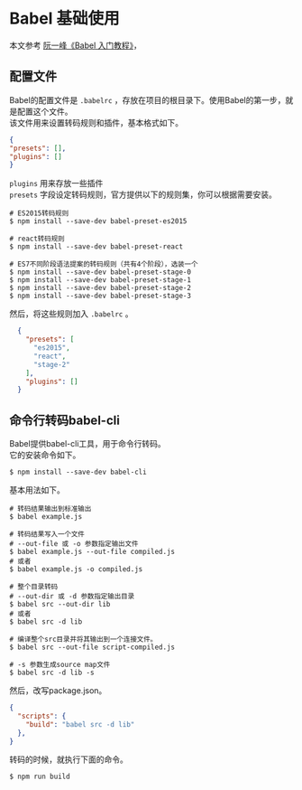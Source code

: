 # Babel 基础使用

本文参考 [阮一峰《Babel 入门教程》](http://www.ruanyifeng.com/blog/2016/01/babel.html)，

## 配置文件
Babel的配置文件是 `.babelrc` ，存放在项目的根目录下。使用Babel的第一步，就是配置这个文件。  
该文件用来设置转码规则和插件，基本格式如下。

```json
{
"presets": [],
"plugins": []
}
```

`plugins` 用来存放一些插件   
`presets` 字段设定转码规则，官方提供以下的规则集，你可以根据需要安装。

```shell
# ES2015转码规则
$ npm install --save-dev babel-preset-es2015

# react转码规则
$ npm install --save-dev babel-preset-react

# ES7不同阶段语法提案的转码规则（共有4个阶段），选装一个
$ npm install --save-dev babel-preset-stage-0
$ npm install --save-dev babel-preset-stage-1
$ npm install --save-dev babel-preset-stage-2
$ npm install --save-dev babel-preset-stage-3
```

然后，将这些规则加入 `.babelrc` 。

```json
  {
    "presets": [
      "es2015",
      "react",
      "stage-2"
    ],
    "plugins": []
  }
```

## 命令行转码babel-cli

Babel提供babel-cli工具，用于命令行转码。  
它的安装命令如下。

```shell
$ npm install --save-dev babel-cli
```

基本用法如下。

```shell
# 转码结果输出到标准输出
$ babel example.js

# 转码结果写入一个文件
# --out-file 或 -o 参数指定输出文件
$ babel example.js --out-file compiled.js
# 或者
$ babel example.js -o compiled.js

# 整个目录转码
# --out-dir 或 -d 参数指定输出目录
$ babel src --out-dir lib
# 或者
$ babel src -d lib

# 编译整个src目录并将其输出到一个连接文件。
$ babel src --out-file script-compiled.js

# -s 参数生成source map文件
$ babel src -d lib -s
```
然后，改写package.json。

```json
{
  "scripts": {
    "build": "babel src -d lib"
  },
}
```
转码的时候，就执行下面的命令。

```
$ npm run build
```
